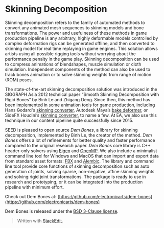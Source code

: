 # Skinning Decomposition
Skinning decomposition refers to the family of automated methods to convert any animated mesh sequences to skinning models and bone transformations. The power and usefulness of these methods in game production pipeline is any arbitrary, highly deformable models controlled by complex deformation rigs can be generated offline, and then converted to skinning model for real time replaying in game engines. This solution allows artists using all possible rigging tools without worrying about the performance penalty in the game play. Skinning decomposition can be used to compress animations of blendshapes, muscle simulation or cloth simulation. Independent components of the method can also be used to track bones animation or to solve skinning weights from range of motion (ROM) poses.

The state-of-the-art skinning decomposition solution was introduced in the SIGGRAPH Asia 2012 technical paper “Smooth Skinning Decomposition with Rigid Bones” by Binh Le and Zhigang Deng. Since then, this method has been implemented in some animation tools for game production, including Hans Godard's [skinning converter](https://lesterbanks.com/2015/04/skinning-converter-for-maya/), Autodesk Maya’s  [bake deformer](https://knowledge.autodesk.com/support/maya/learn-explore/caas/CloudHelp/cloudhelp/2018/ENU/Maya-CharacterAnimation/files/GUID-DD430C9B-95E7-4EBB-8D2B-A566018B4AC4-htm.html), or SideFX Houdini’s  [skinning converter](https://www.sidefx.com/tutorials/game-tools-skinning-converter/), to name a few. At EA, we also use this technique in our content pipeline quite successfully since 2015.

SEED is pleased to open source  _Dem Bones_, a library for skinning decomposition, implemented by Binh Le, the creator of the method. _Dem Bones_ offers a lot of refinements for better quality and faster performance compared to the original research paper.  _Dem Bones_ core library is C++ header-only solvers using  [Eigen](http://eigen.tuxfamily.org/)  and  [OpenMP](https://www.openmp.org/). We also include a minimalist command line tool for Windows and MacOS that can import and export data from standard asset formats:  [FBX](https://en.wikipedia.org/wiki/FBX)  and  [Alembic](https://en.wikipedia.org/wiki/Alembic_(computer_graphics)). The library and command line tool provide core functions of skinning decomposition such as auto generation of joints, solving sparse, non-negative, affine skinning weights and solving rigid joint transformations. The package is ready to use in research and prototyping, or it can be integrated into the production pipeline with minimum effort.

Check out Dem Bones at: [https://github.com/electronicarts/dem-bones](https://github.com/electronicarts/dem-bones)

Dem Bones is released under the  [BSD 3-Clause license](https://github.com/electronicarts/dem-bones/blob/master/LICENSE.md).


> Written with [StackEdit](https://stackedit.io/).
<!--stackedit_data:
eyJoaXN0b3J5IjpbLTkxMDI0OTQ2Nl19
-->
